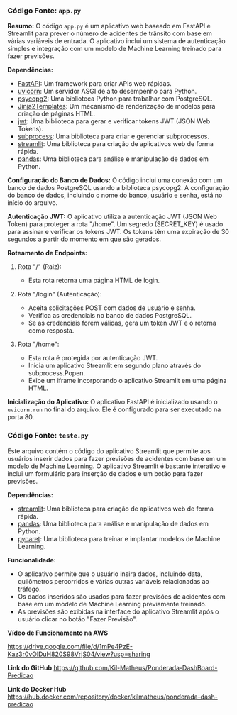 ### Código Fonte: `app.py`

**Resumo:**
O código `app.py` é um aplicativo web baseado em FastAPI e Streamlit para prever o número de acidentes de trânsito com base em várias variáveis de entrada. O aplicativo inclui um sistema de autenticação simples e integração com um modelo de Machine Learning treinado para fazer previsões.

**Dependências:**
- [FastAPI](https://fastapi.tiangolo.com/): Um framework para criar APIs web rápidas.
- [uvicorn](https://www.uvicorn.org/): Um servidor ASGI de alto desempenho para Python.
- [psycopg2](https://pypi.org/project/psycopg2/): Uma biblioteca Python para trabalhar com PostgreSQL.
- [Jinja2Templates](https://jinja.palletsprojects.com/): Um mecanismo de renderização de modelos para criação de páginas HTML.
- [jwt](https://pypi.org/project/PyJWT/): Uma biblioteca para gerar e verificar tokens JWT (JSON Web Tokens).
- [subprocess](https://docs.python.org/3/library/subprocess.html): Uma biblioteca para criar e gerenciar subprocessos.
- [streamlit](https://streamlit.io/): Uma biblioteca para criação de aplicativos web de forma rápida.
- [pandas](https://pandas.pydata.org/): Uma biblioteca para análise e manipulação de dados em Python.

**Configuração do Banco de Dados:**
O código inclui uma conexão com um banco de dados PostgreSQL usando a biblioteca psycopg2. A configuração do banco de dados, incluindo o nome do banco, usuário e senha, está no início do arquivo.

**Autenticação JWT:**
O aplicativo utiliza a autenticação JWT (JSON Web Token) para proteger a rota "/home". Um segredo (SECRET_KEY) é usado para assinar e verificar os tokens JWT. Os tokens têm uma expiração de 30 segundos a partir do momento em que são gerados.

**Roteamento de Endpoints:**

1. Rota "/" (Raiz):
   - Esta rota retorna uma página HTML de login.

2. Rota "/login" (Autenticação):
   - Aceita solicitações POST com dados de usuário e senha.
   - Verifica as credenciais no banco de dados PostgreSQL.
   - Se as credenciais forem válidas, gera um token JWT e o retorna como resposta.

3. Rota "/home":
   - Esta rota é protegida por autenticação JWT.
   - Inicia um aplicativo Streamlit em segundo plano através do subprocess.Popen.
   - Exibe um iframe incorporando o aplicativo Streamlit em uma página HTML.

**Inicialização do Aplicativo:**
O aplicativo FastAPI é inicializado usando o `uvicorn.run` no final do arquivo. Ele é configurado para ser executado na porta 80.

### Código Fonte: `teste.py`

Este arquivo contém o código do aplicativo Streamlit que permite aos usuários inserir dados para fazer previsões de acidentes com base em um modelo de Machine Learning. O aplicativo Streamlit é bastante interativo e inclui um formulário para inserção de dados e um botão para fazer previsões.

**Dependências:**
- [streamlit](https://streamlit.io/): Uma biblioteca para criação de aplicativos web de forma rápida.
- [pandas](https://pandas.pydata.org/): Uma biblioteca para análise e manipulação de dados em Python.
- [pycaret](https://pycaret.org/): Uma biblioteca para treinar e implantar modelos de Machine Learning.

**Funcionalidade:**
- O aplicativo permite que o usuário insira dados, incluindo data, quilômetros percorridos e várias outras variáveis relacionadas ao tráfego.
- Os dados inseridos são usados para fazer previsões de acidentes com base em um modelo de Machine Learning previamente treinado.
- As previsões são exibidas na interface do aplicativo Streamlit após o usuário clicar no botão "Fazer Previsão".

**Vídeo de Funcionamento na AWS**

https://drive.google.com/file/d/1mPe4PzE-Kaz3r0vOlDuH820S98VrjS04/view?usp=sharing

**Link do GitHub**
https://github.com/Kil-Matheus/Ponderada-DashBoard-Predicao

**Link do Docker Hub**
https://hub.docker.com/repository/docker/kilmatheus/ponderada-dash-predicao